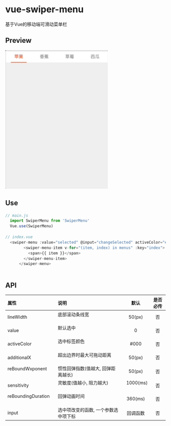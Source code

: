 # vue-swiper-menu
基于Vue的移动端可滑动菜单栏

## Preview
![image](https://github.com/YangKunGit/vue-swiper-menu/blob/master/Apr-17-2018%2004-44-01.gif)

## Use
```javascript
// main.js
  import SwiperMenu from 'SwiperMenu'
  Vue.use(SwiperMenu)
  
// index.vue
  <swiper-menu :value="selected" @input="changeSelected" activeColor="#fc733c">
        <swiper-menu-item v-for="(item, index) in menus" :key="index">
          <span>{{ item }}</span>
        </swiper-menu-item>
      </swiper-menu>
  
```

## API
| 属性           | 说明                                                                                              |  默认  | 是否必传 |
| :------------- | :------------------------------------------------------------------------------------------------ | :--------: | :------: |
| lineWidth       | 底部滚动条线宽                                                       |   50(px)   |    否    |
| value    | 默认选中                                               |   0   |    否    |
| activeColor        | 选中标签颜色                                   |   #000   |    否    |
| additionalX        | 超出边界时最大可拖动距离                                   |   50(px)   |    否    |
| reBoundWxponent        | 惯性回弹指数(值越大, 回弹距离越长)                                   |   50(px)   |    否    |
| sensitivity        | 灵敏度(值越小, 阻力越大)                                   |   1000(ms)   |    否    |
| reBoundingDuration        | 回弹动画时间                                   |   360(ms)   |    否    |
| input       | 选中项改变的函数, 一个参数选中项下标 | 回调函数 |    否   |
